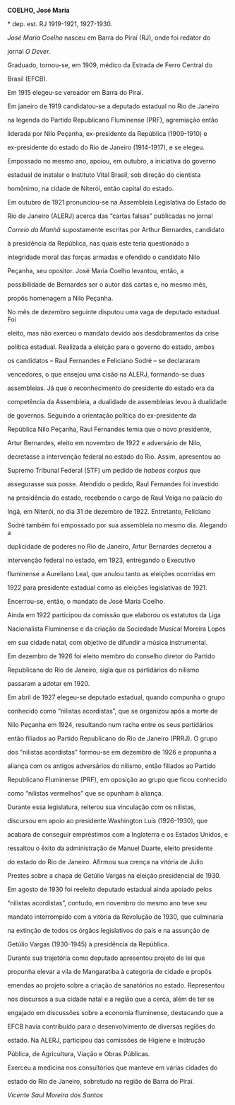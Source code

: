 **COELHO, José Maria**



\* dep. est. RJ 1919-1921, 1927-1930.



*José Maria Coelho* nasceu em Barra do Piraí (RJ), onde foi redator do

jornal *O Dever*.



Graduado, tornou-se, em 1909, médico da Estrada de Ferro Central do

Brasil (EFCB).



Em 1915 elegeu-se vereador em Barra do Piraí.



Em janeiro de 1919 candidatou-se a deputado estadual no Rio de Janeiro

na legenda do Partido Republicano Fluminense (PRF), agremiação então

liderada por Nilo Peçanha, ex-presidente da República (1909-1910) e

ex-presidente do estado do Rio de Janeiro (1914-1917), e se elegeu.

Empossado no mesmo ano, apoiou, em outubro, a iniciativa do governo

estadual de instalar o Instituto Vital Brasil, sob direção do cientista

homônimo, na cidade de Niterói, então capital do estado.



Em outubro de 1921 pronunciou-se na Assembleia Legislativa do Estado do

Rio de Janeiro (ALERJ) acerca das “cartas falsas” publicadas no jornal

*Correio da Manhã* supostamente escritas por Arthur Bernardes, candidato

à presidência da República, nas quais este teria questionado a

integridade moral das forças armadas e ofendido o candidato Nilo

Peçanha, seu opositor. José Maria Coelho levantou, então, a

possibilidade de Bernardes ser o autor das cartas e, no mesmo mês,

propôs homenagem a Nilo Peçanha.



No mês de dezembro seguinte disputou uma vaga de deputado estadual. Foi

eleito, mas não exerceu o mandato devido aos desdobramentos da crise

política estadual. Realizada a eleição para o governo do estado, ambos

os candidatos – Raul Fernandes e Feliciano Sodré – se declararam

vencedores, o que ensejou uma cisão na ALERJ, formando-se duas

assembleias. Já que o reconhecimento do presidente do estado era da

competência da Assembleia, a dualidade de assembleias levou à dualidade

de governos. Seguindo a orientação política do ex-presidente da

República Nilo Peçanha, Raul Fernandes temia que o novo presidente,

Artur Bernardes, eleito em novembro de 1922 e adversário de Nilo,

decretasse a intervenção federal no estado do Rio. Assim, apresentou ao

Supremo Tribunal Federal (STF) um pedido de *habeas corpus* que

assegurasse sua posse. Atendido o pedido, Raul Fernandes foi investido

na presidência do estado, recebendo o cargo de Raul Veiga no palácio do

Ingá, em Niterói, no dia 31 de dezembro de 1922. Entretanto, Feliciano

Sodré também foi empossado por sua assembleia no mesmo dia. Alegando a

duplicidade de poderes no Rio de Janeiro, Artur Bernardes decretou a

intervenção federal no estado, em 1923, entregando o Executivo

fluminense a Aureliano Leal, que anulou tanto as eleições ocorridas em

1922 para presidente estadual como as eleições legislativas de 1921.

Encerrou-se, então, o mandato de José Maria Coelho.



Ainda em 1922 participou da comissão que elaborou os estatutos da Liga

Nacionalista Fluminense e da criação da Sociedade Musical Moreira Lopes

em sua cidade natal, com objetivo de difundir a música instrumental.



Em dezembro de 1926 foi eleito membro do conselho diretor do Partido

Republicano do Rio de Janeiro, sigla que os partidários do nilismo

passaram a adotar em 1920.



Em abril de 1927 elegeu-se deputado estadual, quando compunha o grupo

conhecido como “nilistas acordistas”, que se organizou após a morte de

Nilo Peçanha em 1924, resultando num racha entre os seus partidários

então filiados ao Partido Republicano do Rio de Janeiro (PRRJ). O grupo

dos “nilistas acordistas” formou-se em dezembro de 1926 e propunha a

aliança com os antigos adversários do nilismo, então filiados ao Partido

Republicano Fluminense (PRF), em oposição ao grupo que ficou conhecido

como “nilistas vermelhos” que se opunham à aliança.



Durante essa legislatura, reiterou sua vinculação com os nilistas,

discursou em apoio ao presidente Washington Luís (1926-1930), que

acabara de conseguir empréstimos com a Inglaterra e os Estados Unidos, e

ressaltou o êxito da administração de Manuel Duarte, eleito presidente

do estado do Rio de Janeiro. Afirmou sua crença na vitória de Julio

Prestes sobre a chapa de Getúlio Vargas na eleição presidencial de 1930.



Em agosto de 1930 foi reeleito deputado estadual ainda apoiado pelos

“nilistas acordistas”, contudo, em novembro do mesmo ano teve seu

mandato interrompido com a vitória da Revolução de 1930, que culminaria

na extinção de todos os órgãos legislativos do país e na assunção de

Getúlio Vargas (1930-1945) à presidência da República.



Durante sua trajetória como deputado apresentou projeto de lei que

propunha elevar a vila de Mangaratiba à categoria de cidade e propôs

emendas ao projeto sobre a criação de sanatórios no estado. Representou

nos discursos a sua cidade natal e a região que a cerca, além de ter se

engajado em discussões sobre a economia fluminense, destacando que a

EFCB havia contribuído para o desenvolvimento de diversas regiões do

estado. Na ALERJ, participou das comissões de Higiene e Instrução

Pública, de Agricultura, Viação e Obras Públicas.



Exerceu a medicina nos consultórios que manteve em várias cidades do

estado do Rio de Janeiro, sobretudo na região de Barra do Piraí.



*Vicente Saul Moreira dos Santos*



